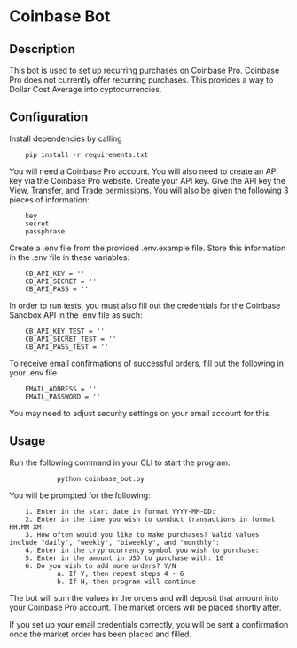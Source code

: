 # Coinbase Bot

<h2> Description </h2>
This bot is used to set up recurring purchases on Coinbase Pro.
Coinbase Pro does not currently offer recurring purchases.
This provides a way to Dollar Cost Average into cyptocurrencies.


<h2> Configuration </h2>
Install dependencies by calling

        pip install -r requirements.txt

You will need a Coinbase Pro account. You will also need to
create an API key via the Coinbase Pro website. Create your API key. 
Give the API key the View, Transfer, and Trade permissions. You will
also be given the following 3 pieces of information:

        key
        secret
        passphrase

Create a .env file from the provided .env.example file. Store this information
in the .env file in these variables:

        CB_API_KEY = ''
        CB_API_SECRET = ''
        CB_API_PASS = ''

In order to run tests, you must also fill out the credentials for the Coinbase Sandbox
API in the .env file as such:
                
        CB_API_KEY_TEST = ''
        CB_API_SECRET_TEST = ''
        CB_API_PASS_TEST = ''

To receive email confirmations of successful orders, fill out the following in your
.env file

        EMAIL_ADDRESS = ''
        EMAIL_PASSWORD = ''

You may need to adjust security settings on your email account for this.


<h2> Usage </h2>

Run the following command in your CLI to start the program:

                python coinbase_bot.py

You will be prompted for the following:

        1. Enter in the start date in format YYYY-MM-DD:
        2. Enter in the time you wish to conduct transactions in format HH:MM XM:
        3. How often would you like to make purchases? Valid values include "daily", "weekly", "biweekly", and "monthly":
        4. Enter in the cryprocurrency symbol you wish to purchase:
        5. Enter in the amount in USD to purchase with: 10
        6. Do you wish to add more orders? Y/N
                a. If Y, then repeat steps 4 - 6
                b. If N, then program will continue

The bot will sum the values in the orders and will deposit that amount into your Coinbase
Pro account. The market orders will be placed shortly after.

If you set up your email credentials correctly, you will be sent a confirmation once the
market order has been placed and filled.
